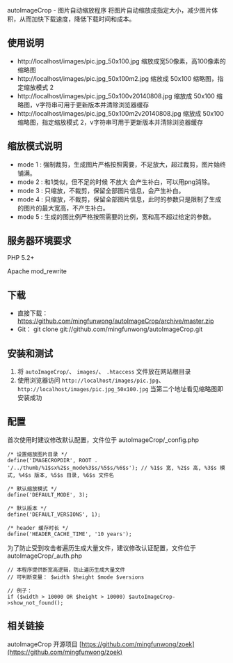 autoImageCrop - 图片自动缩放程序
将图片自动缩放成指定大小，减少图片体积，从而加快下载速度，降低下载时间和成本。

## 使用说明
- http://localhost/images/pic.jpg_50x100.jpg   缩放成宽50像素，高100像素的缩略图
- http://localhost/images/pic.jpg_50x100m2.jpg   缩放成 50x100 缩略图，指定缩放模式 2
- http://localhost/images/pic.jpg_50x100v20140808.jpg   缩放成 50x100 缩略图，v字符串可用于更新版本并清除浏览器缓存
- http://localhost/images/pic.jpg_50x100m2v20140808.jpg   缩放成 50x100 缩略图，指定缩放模式 2，v字符串可用于更新版本并清除浏览器缓存

## 缩放模式说明
- mode 1 : 强制裁剪，生成图片严格按照需要，不足放大，超过裁剪，图片始终铺满。
- mode 2 : 和1类似，但不足的时候 不放大 会产生补白，可以用png消除。
- mode 3 : 只缩放，不裁剪，保留全部图片信息，会产生补白。
- mode 4 : 只缩放，不裁剪，保留全部图片信息，此时的参数只是限制了生成的图片的最大宽高，不产生补白。
- mode 5 : 生成的图比例严格按照需要的比例，宽和高不超过给定的参数。

## 服务器环境要求

PHP 5.2+

Apache mod_rewrite

## 下载
- 直接下载： https://github.com/mingfunwong/autoImageCrop/archive/master.zip
- Git： git clone git://github.com/mingfunwong/autoImageCrop.git

## 安装和测试
1. 将 `autoImageCrop/`、 `images/`、 `.htaccess` 文件放在网站根目录
2. 使用浏览器访问 `http://localhost/images/pic.jpg`、 `http://localhost/images/pic.jpg_50x100.jpg` 当第二个地址看见缩略图即安装成功

## 配置
首次使用时建议修改默认配置，文件位于 autoImageCrop/_config.php

	/* 设置缩放图片目录 */
	define('IMAGECROPDIR', ROOT . '/../thumb/%1$sx%2$s_mode%3$s/%5$s/%6$s'); // %1$s 宽, %2$s 高, %3$s 模式, %4$s 版本, %5$s 目录, %6$s 文件名
	
	/* 默认缩放模式 */
	define('DEFAULT_MODE', 3);
	
	/* 默认版本 */
	define('DEFAULT_VERSIONS', 1);
	
	/* header 缓存时长 */
	define('HEADER_CACHE_TIME', '10 years');


为了防止受到攻击者遍历生成大量文件，建议修改认证配置，文件位于 autoImageCrop/_auth.php

	// 本程序提供断宽高逻辑，防止遍历生成大量文件
	// 可判断变量： $width $height $mode $versions
	
	// 例子：
	if ($width > 10000 OR $height > 10000) $autoImageCrop->show_not_found();

## 相关链接
autoImageCrop 开源项目 [https://github.com/mingfunwong/zoek](https://github.com/mingfunwong/zoek)
